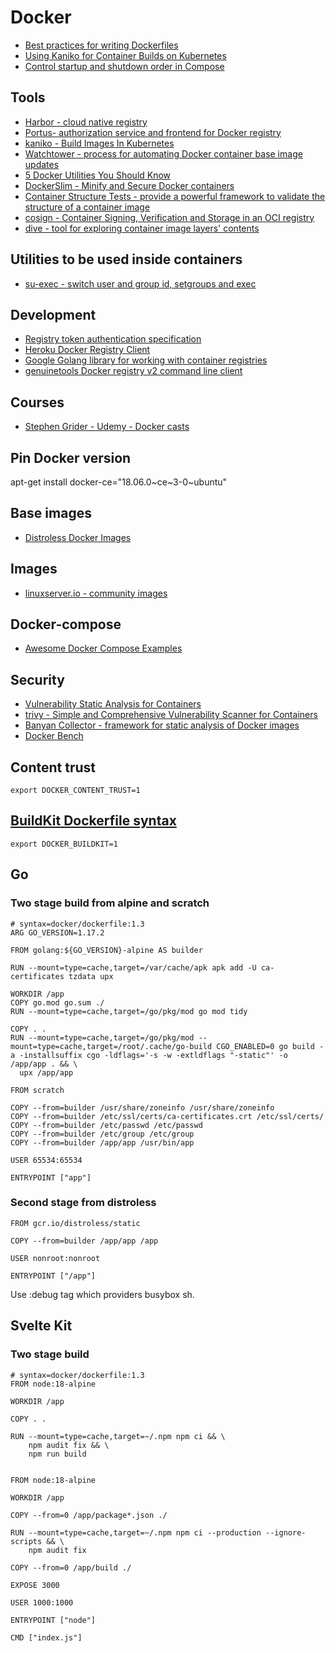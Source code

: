 # Docker

- [Best practices for writing Dockerfiles](https://docs.docker.com/engine/userguide/eng-image/dockerfile_best-practices/)
- [Using Kaniko for Container Builds on Kubernetes](https://harthoover.com/using-kaniko-for-container-builds-on-kubernetes/)
- [Control startup and shutdown order in Compose](https://docs.docker.com/compose/startup-order/)

## Tools

- [Harbor - cloud native registry](https://github.com/goharbor/harbor)
- [Portus- authorization service and frontend for Docker registry](https://github.com/SUSE/Portus)
- [kaniko - Build Images In Kubernetes](https://github.com/GoogleContainerTools/kaniko)
- [Watchtower - process for automating Docker container base image updates](https://github.com/containrrr/watchtower)
- [5 Docker Utilities You Should Know](https://blog.xebialabs.com/2017/05/18/5-docker-utilities-you-should-know/)
- [DockerSlim - Minify and Secure Docker containers](https://github.com/docker-slim/docker-slim)
- [Container Structure Tests - provide a powerful framework to validate the structure of a container image](https://github.com/GoogleContainerTools/container-structure-test)
- [cosign - Container Signing, Verification and Storage in an OCI registry](https://github.com/sigstore/cosign)
- [dive - tool for exploring container image layers' contents](https://github.com/wagoodman/dive)

## Utilities to be used inside containers

- [su-exec - switch user and group id, setgroups and exec](https://github.com/ncopa/su-exec)

## Development

- [Registry token authentication specification](https://docs.docker.com/registry/spec/auth/token/)
- [Heroku Docker Registry Client](https://github.com/heroku/docker-registry-client)
- [Google Golang library for working with container registries](https://github.com/google/go-containerregistry)
- [genuinetools Docker registry v2 command line client](https://github.com/genuinetools/reg)

## Courses

- [Stephen Grider - Udemy - Docker casts](https://github.com/StephenGrider/DockerCasts)

## Pin Docker version

apt-get install docker-ce="18.06.0~ce~3-0~ubuntu"

## Base images

- [Distroless Docker Images](https://github.com/GoogleContainerTools/distroless)

## Images

- [linuxserver.io - community images](https://fleet.linuxserver.io/)

## Docker-compose

- [Awesome Docker Compose Examples](https://github.com/Haxxnet/Compose-Examples)

## Security

- [Vulnerability Static Analysis for Containers](https://github.com/coreos/clair)
- [trivy - Simple and Comprehensive Vulnerability Scanner for Containers](https://github.com/aquasecurity/trivy)
- [Banyan Collector - framework for static analysis of Docker images](https://github.com/banyanops/collector)
- [Docker Bench](https://github.com/docker/docker-bench-security)

## Content trust

`export DOCKER_CONTENT_TRUST=1`

## [BuildKit Dockerfile syntax](https://github.com/moby/buildkit/blob/master/frontend/dockerfile/docs/syntax.md)

`export DOCKER_BUILDKIT=1`

## Go

### Two stage build from alpine and scratch

```
# syntax=docker/dockerfile:1.3
ARG GO_VERSION=1.17.2

FROM golang:${GO_VERSION}-alpine AS builder

RUN --mount=type=cache,target=/var/cache/apk apk add -U ca-certificates tzdata upx

WORKDIR /app
COPY go.mod go.sum ./
RUN --mount=type=cache,target=/go/pkg/mod go mod tidy

COPY . .
RUN --mount=type=cache,target=/go/pkg/mod --mount=type=cache,target=/root/.cache/go-build CGO_ENABLED=0 go build -a -installsuffix cgo -ldflags='-s -w -extldflags "-static"' -o /app/app . && \
  upx /app/app

FROM scratch

COPY --from=builder /usr/share/zoneinfo /usr/share/zoneinfo
COPY --from=builder /etc/ssl/certs/ca-certificates.crt /etc/ssl/certs/
COPY --from=builder /etc/passwd /etc/passwd
COPY --from=builder /etc/group /etc/group
COPY --from=builder /app/app /usr/bin/app

USER 65534:65534

ENTRYPOINT ["app"]
```

### Second stage from distroless

```
FROM gcr.io/distroless/static

COPY --from=builder /app/app /app

USER nonroot:nonroot

ENTRYPOINT ["/app"]
```

Use :debug tag which providers busybox sh.

## Svelte Kit

### Two stage build

```
# syntax=docker/dockerfile:1.3
FROM node:18-alpine

WORKDIR /app

COPY . .

RUN --mount=type=cache,target=~/.npm npm ci && \
    npm audit fix && \
    npm run build


FROM node:18-alpine

WORKDIR /app

COPY --from=0 /app/package*.json ./

RUN --mount=type=cache,target=~/.npm npm ci --production --ignore-scripts && \
    npm audit fix

COPY --from=0 /app/build ./

EXPOSE 3000

USER 1000:1000

ENTRYPOINT ["node"]

CMD ["index.js"]
```
